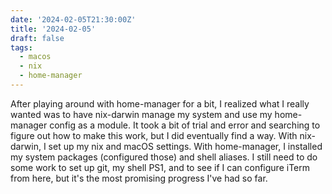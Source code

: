 ```yaml
---
date: '2024-02-05T21:30:00Z'
title: '2024-02-05'
draft: false
tags:
  - macos
  - nix
  - home-manager
---
```


After playing around with home-manager for a bit, I realized what I really wanted was to have nix-darwin manage my system and use my home-manager config as a module.
It took a bit of trial and error and searching to figure out how to make this work, but I did eventually find a way.
With nix-darwin, I set up my nix and macOS settings.
With home-manager, I installed my system packages (configured those) and shell aliases.
I still need to do some work to set up git, my shell PS1, and to see if I can configure iTerm from here, but it's the most promising progress I've had so far.
